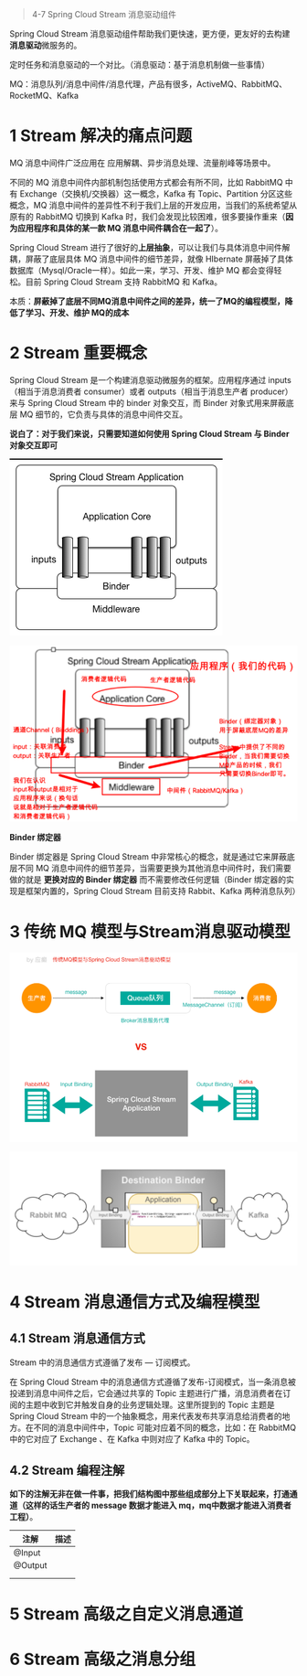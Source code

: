 > 4-7 Spring Cloud Stream 消息驱动组件

Spring Cloud Stream 消息驱动组件帮助我们更快速，更方便，更友好的去构建**消息驱动**微服务的。

定时任务和消息驱动的一个对比。（消息驱动：基于消息机制做一些事情）

MQ：消息队列/消息中间件/消息代理，产品有很多，ActiveMQ、RabbitMQ、RocketMQ、Kafka

# 1 Stream 解决的痛点问题

MQ 消息中间件广泛应用在 应用解耦、异步消息处理、流量削峰等场景中。

不同的 MQ 消息中间件内部机制包括使用方式都会有所不同，比如 RabbitMQ 中有 Exchange（交换机/交换器）这一概念，Kafka 有 Topic、Partition 分区这些概念，MQ 消息中间件的差异性不利于我们上层的开发应用，当我们的系统希望从原有的 RabbitMQ 切换到 Kafka 时，我们会发现比较困难，很多要操作重来（**因为应用程序和具体的某一款 MQ 消息中间件耦合在一起了**）。

Spring Cloud Stream 进行了很好的**上层抽象**，可以让我们与具体消息中间件解耦，屏蔽了底层具体 MQ 消息中间件的细节差异，就像 HIbernate 屏蔽掉了具体数据库（Mysql/Oracle一样）。如此一来，学习、开发、维护 MQ 都会变得轻松。目前 Spring Cloud Stream 支持 RabbitMQ 和 Kafka。

本质：**屏蔽掉了底层不同MQ消息中间件之间的差异，统一了MQ的编程模型，降低了学习、开发、维护 MQ的成本**



# 2 Stream 重要概念

Spring Cloud Stream 是一个构建消息驱动微服务的框架。应用程序通过 inputs（相当于消息消费者 consumer）或者 outputs（相当于消息生产者 producer）来与 Spring Cloud Stream 中的 binder 对象交互，而 Binder 对象式用来屏蔽底层 MQ 细节的，它负责与具体的消息中间件交互。

**说白了：对于我们来说，只需要知道如何使用 Spring Cloud Stream 与 Binder 对象交互即可**

![SCSt with binder](assest/SCSt-with-binder.png)

![image-20220826182133498](assest/image-20220826182133498.png)

**Binder 绑定器**

Binder 绑定器是 Spring Cloud Stream 中非常核心的概念，就是通过它来屏蔽底层不同 MQ 消息中间件的细节差异，当需要更换为其他消息中间件时，我们需要做的就是 **更换对应的 Binder 绑定器** 而不需要修改任何逻辑（Binder 绑定器的实现是框架内置的，Spring Cloud Stream 目前支持 Rabbit、Kafka 两种消息队列）

# 3 传统 MQ 模型与Stream消息驱动模型

![image-20220826184330759](assest/image-20220826184330759.png)

![img](assest/SCSt-overview.png)

# 4 Stream 消息通信方式及编程模型

## 4.1 Stream 消息通信方式

Stream 中的消息通信方式遵循了发布 — 订阅模式。

在 Spring Cloud Stream 中的消息通信方式遵循了发布-订阅模式，当一条消息被投递到消息中间件之后，它会通过共享的 Topic 主题进行广播，消息消费者在订阅的主题中收到它并触发自身的业务逻辑处理。这里所提到的 Topic 主题是 Spring Cloud Stream 中的一个抽象概念，用来代表发布共享消息给消费者的地方。在不同的消息中间件中，Topic 可能对应着不同的概念，比如：在 RabbitMQ 中的它对应了 Exchange 、在 Kafka 中则对应了 Kafka 中的 Topic。

## 4.2 Stream 编程注解

**如下的注解无非在做一件事，把我们结构图中那些组成部分上下关联起来，打通通道（这样的话生产者的 message 数据才能进入 mq，mq中数据才能进入消费者工程）**。

| 注解    | 描述 |
| ------- | ---- |
| @Input  |      |
| @Output |      |
|         |      |
|         |      |



# 5 Stream 高级之自定义消息通道

# 6 Stream 高级之消息分组